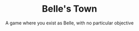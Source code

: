 <div align="center">
    <h1><b>Belle's Town</b></h1>
    A game where you exist as Belle, with no 
    particular objective
</div>
